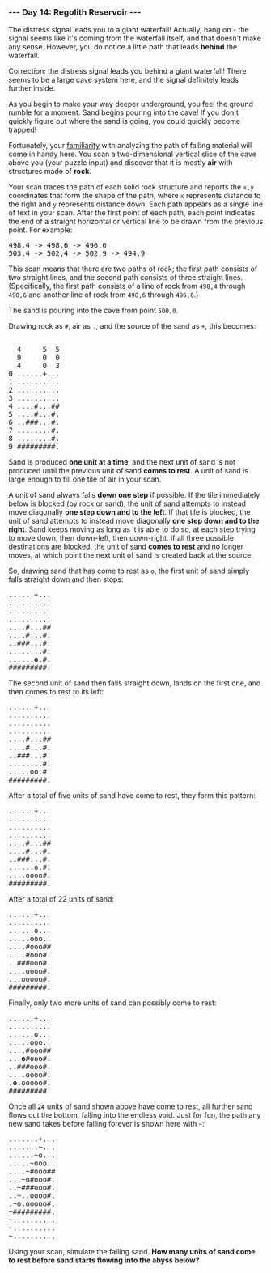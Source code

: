 ### --- Day 14: Regolith Reservoir ---

The distress signal leads you to a giant waterfall! Actually, hang on - the signal seems like it's
coming from the waterfall itself, and that doesn't make any sense. However, you do notice a little
path that leads <b>behind</b> the waterfall.

Correction: the distress signal leads you behind a giant waterfall! There seems to be a large cave
system here, and the signal definitely leads further inside.

As you begin to make your way deeper underground, you feel the ground rumble for a moment. Sand
begins pouring into the cave! If you don't quickly figure out where the sand is going, you could
quickly become trapped!

Fortunately, your [familiarity](https://adventofcode.com/2018/day/17) with analyzing the path of
falling material will come in handy here. You scan a two-dimensional vertical slice of the cave
above you (your puzzle input) and discover that it is mostly <b>air</b> with structures made of
<b>rock</b>.

Your scan traces the path of each solid rock structure and reports the <code>x,y</code> coordinates
that form the shape of the path, where <code>x</code> represents distance to the right and
<code>y</code> represents distance down. Each path appears as a single line of text in your scan.
After the first point of each path, each point indicates the end of a straight horizontal or
vertical line to be drawn from the previous point. For example:

<pre>
498,4 -&gt; 498,6 -&gt; 496,6
503,4 -&gt; 502,4 -&gt; 502,9 -&gt; 494,9
</pre>

This scan means that there are two paths of rock; the first path consists of two straight lines, and
the second path consists of three straight lines. (Specifically, the first path consists of a line
of rock from <code>498,4</code> through <code>498,6</code> and another line of rock from
<code>498,6</code> through <code>496,6</code>.)

The sand is pouring into the cave from point <code>500,0</code>.

Drawing rock as <code>#</code>, air as <code>.</code>, and the source of the sand as <code>+</code>,
this becomes:

<pre>

  4     5  5
  9     0  0
  4     0  3
0 ......+...
1 ..........
2 ..........
3 ..........
4 ....#...##
5 ....#...#.
6 ..###...#.
7 ........#.
8 ........#.
9 #########.
</pre>

Sand is produced <b>one unit at a time</b>, and the next unit of sand is not produced until the
previous unit of sand <b>comes to rest</b>. A unit of sand is large enough to fill one tile of air
in your scan.

A unit of sand always falls <b>down one step</b> if possible. If the tile immediately below is
blocked (by rock or sand), the unit of sand attempts to instead move diagonally <b>one step down and
to the left</b>. If that tile is blocked, the unit of sand attempts to instead move diagonally
<b>one step down and to the right</b>. Sand keeps moving as long as it is able to do so, at each
step trying to move down, then down-left, then down-right. If all three possible destinations are
blocked, the unit of sand <b>comes to rest</b> and no longer moves, at which point the next unit of
sand is created back at the source.

So, drawing sand that has come to rest as <code>o</code>, the first unit of sand simply falls
straight down and then stops:

<pre>
......+...
..........
..........
..........
....#...##
....#...#.
..###...#.
........#.
......<b>o</b>.#.
#########.
</pre>

The second unit of sand then falls straight down, lands on the first one, and then comes to rest to
its left:

<pre>
......+...
..........
..........
..........
....#...##
....#...#.
..###...#.
........#.
.....oo.#.
#########.
</pre>

After a total of five units of sand have come to rest, they form this pattern:

<pre>
......+...
..........
..........
..........
....#...##
....#...#.
..###...#.
......o.#.
....oooo#.
#########.
</pre>

After a total of 22 units of sand:

<pre>
......+...
..........
......o...
.....ooo..
....#ooo##
....#ooo#.
..###ooo#.
....oooo#.
...ooooo#.
#########.
</pre>

Finally, only two more units of sand can possibly come to rest:

<pre>
......+...
..........
......o...
.....ooo..
....#ooo##
...<b>o</b>#ooo#.
..###ooo#.
....oooo#.
.<b>o</b>.ooooo#.
#########.
</pre>

Once all <code><b>24</b></code> units of sand shown above have come to rest, all further sand flows
out the bottom, falling into the endless void. Just for fun, the path any new sand takes before
falling forever is shown here with <code>~</code>:

<pre>
.......+...
.......~...
......~o...
.....~ooo..
....~#ooo##
...~o#ooo#.
..~###ooo#.
..~..oooo#.
.~o.ooooo#.
~#########.
~..........
~..........
~..........
</pre>

Using your scan, simulate the falling sand. <b>How many units of sand come to rest before sand
starts flowing into the abyss below?</b>